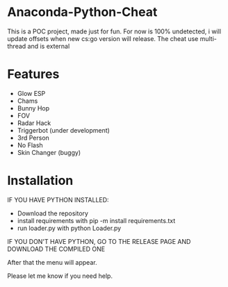 # Anaconda-Python-Cheat

This is a POC project, made just for fun.
For now is 100% undetected, i will update offsets when new cs:go version will release.
The cheat use multi-thread and is external
# Features

- Glow ESP 
- Chams
- Bunny Hop
- FOV
- Radar Hack
- Triggerbot (under development)
- 3rd Person
- No Flash
- Skin Changer (buggy)

# Installation
IF YOU HAVE PYTHON INSTALLED:

- Download the repository
- install requirements with pip -m install requirements.txt
- run loader.py with python Loader.py

IF YOU DON'T HAVE PYTHON, GO TO THE RELEASE PAGE AND DOWNLOAD THE COMPILED ONE

After that the menu will appear.

Please let me know if you need help.
